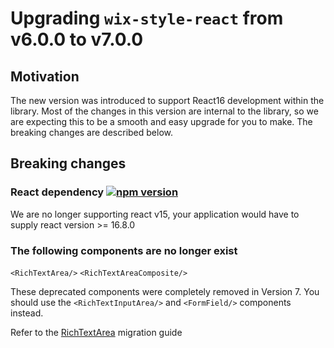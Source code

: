 # Upgrading `wix-style-react` from v6.0.0 to v7.0.0

## Motivation

The new version was introduced to support React16 development within the library.
Most of the changes in this version are internal to the library, so we are expecting
this to be a smooth and easy upgrade for you to make.
The breaking changes are described below.

## Breaking changes

### React dependency [![npm version](https://img.shields.io/badge/React-16.8-brightgreen)](https://www.npmjs.com/package/react/v/16.8.6)
We are no longer supporting react v15, your application would have to supply react version >= 16.8.0

### The following components are no longer exist

`<RichTextArea/>` `<RichTextAreaComposite/>`

These deprecated components were completely removed in Version 7. You should use the `<RichTextInputArea/>`
and `<FormField/>` components instead.

Refer to the [RichTextArea](RichTextArea.md) migration guide
